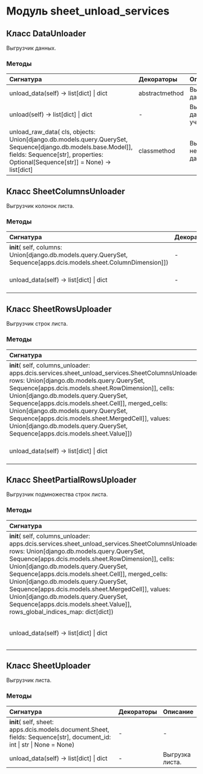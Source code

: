 # Модуль sheet_unload_services



## Класс DataUnloader

Выгрузчик данных.

### Методы

| Сигнатура                                                                                                                                                                                          | Декораторы     | Описание                        |
| :------------------------------------------------------------------------------------------------------------------------------------------------------------------------------------------------- | :------------- | :------------------------------ |
| unload_data(self) -&#62; list[dict] &#124; dict                                                                                                                                                    | abstractmethod | Выгрузка данных.                |
| unload(self) -&#62; list[dict] &#124; dict                                                                                                                                                         | -              | Выгрузка данных с учетом кеша.  |
| unload_raw_data( cls, objects: Union[django.db.models.query.QuerySet, Sequence[django.db.models.base.Model]], fields: Sequence[str], properties: Optional[Sequence[str]] = None) -&#62; list[dict] | classmethod    | Выгрузка необработанных данных. |

## Класс SheetColumnsUnloader

Выгрузчик колонок листа.

### Методы

| Сигнатура                                                                                                          | Декораторы | Описание                |
| :----------------------------------------------------------------------------------------------------------------- | :--------- | :---------------------- |
| __init__( self, columns: Union[django.db.models.query.QuerySet, Sequence[apps.dcis.models.sheet.ColumnDimension]]) | -          | -                       |
| unload_data(self) -&#62; list[dict] &#124; dict                                                                    | -          | Выгрузка колонок листа. |

## Класс SheetRowsUploader

Выгрузчик строк листа.

### Методы

| Сигнатура                                                                                                                                                                                                                                                                                                                                                                                                                                                                      | Декораторы | Описание              |
| :----------------------------------------------------------------------------------------------------------------------------------------------------------------------------------------------------------------------------------------------------------------------------------------------------------------------------------------------------------------------------------------------------------------------------------------------------------------------------- | :--------- | :-------------------- |
| __init__( self, columns_unloader: apps.dcis.services.sheet_unload_services.SheetColumnsUnloader, rows: Union[django.db.models.query.QuerySet, Sequence[apps.dcis.models.sheet.RowDimension]], cells: Union[django.db.models.query.QuerySet, Sequence[apps.dcis.models.sheet.Cell]], merged_cells: Union[django.db.models.query.QuerySet, Sequence[apps.dcis.models.sheet.MergedCell]], values: Union[django.db.models.query.QuerySet, Sequence[apps.dcis.models.sheet.Value]]) | -          | -                     |
| unload_data(self) -&#62; list[dict] &#124; dict                                                                                                                                                                                                                                                                                                                                                                                                                                | -          | Выгрузка строк листа. |

## Класс SheetPartialRowsUploader

Выгрузчик подмножества строк листа.

### Методы

| Сигнатура                                                                                                                                                                                                                                                                                                                                                                                                                                                                                                           | Декораторы | Описание                        |
| :------------------------------------------------------------------------------------------------------------------------------------------------------------------------------------------------------------------------------------------------------------------------------------------------------------------------------------------------------------------------------------------------------------------------------------------------------------------------------------------------------------------ | :--------- | :------------------------------ |
| __init__( self, columns_unloader: apps.dcis.services.sheet_unload_services.SheetColumnsUnloader, rows: Union[django.db.models.query.QuerySet, Sequence[apps.dcis.models.sheet.RowDimension]], cells: Union[django.db.models.query.QuerySet, Sequence[apps.dcis.models.sheet.Cell]], merged_cells: Union[django.db.models.query.QuerySet, Sequence[apps.dcis.models.sheet.MergedCell]], values: Union[django.db.models.query.QuerySet, Sequence[apps.dcis.models.sheet.Value]], rows_global_indices_map: dict[dict]) | -          | -                               |
| unload_data(self) -&#62; list[dict] &#124; dict                                                                                                                                                                                                                                                                                                                                                                                                                                                                     | -          | Частичная выгрузка строк листа. |

## Класс SheetUploader

Выгрузчик листа.

### Методы

| Сигнатура                                                                                                                      | Декораторы | Описание        |
| :----------------------------------------------------------------------------------------------------------------------------- | :--------- | :-------------- |
| __init__( self, sheet: apps.dcis.models.document.Sheet, fields: Sequence[str], document_id: int &#124; str &#124; None = None) | -          | -               |
| unload_data(self) -&#62; list[dict] &#124; dict                                                                                | -          | Выгрузка листа. |